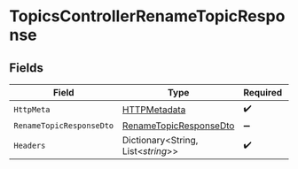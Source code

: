 # TopicsControllerRenameTopicResponse


## Fields

| Field                                                                       | Type                                                                        | Required                                                                    | Description                                                                 |
| --------------------------------------------------------------------------- | --------------------------------------------------------------------------- | --------------------------------------------------------------------------- | --------------------------------------------------------------------------- |
| `HttpMeta`                                                                  | [HTTPMetadata](../../Models/Components/HTTPMetadata.md)                     | :heavy_check_mark:                                                          | N/A                                                                         |
| `RenameTopicResponseDto`                                                    | [RenameTopicResponseDto](../../Models/Components/RenameTopicResponseDto.md) | :heavy_minus_sign:                                                          | OK                                                                          |
| `Headers`                                                                   | Dictionary<String, List<*string*>>                                          | :heavy_check_mark:                                                          | N/A                                                                         |
